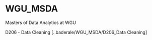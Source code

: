 # WGU_MSDA
Masters of Data Analytics at WGU

D206 - Data Cleaning [..baderale/WGU_MSDA/D206_Data Cleaning]
